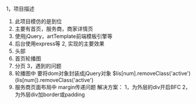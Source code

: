 1，项目描述
  1)	此项目模仿的是到位
  2)	主要有首页，服务商，商家详情页
  3)	使用jQuery，artTemplate前端模板引擎等
  4)	后台使用express等
2, 实现的主要效果
   1) 头部
   2) 首页轮播图
   3) 分页
3，遇到的问题
   1) 轮播图中
      要将dom对象封装成jQuery对象
      $lis[num].removeClass('active')
      $($lis[num]).removeClass('active')
   2) 服务商页面布局中
      margin传递问题
        解决方案：
          1，为外层的div开启BFC
          2，为外层div加border或padding
